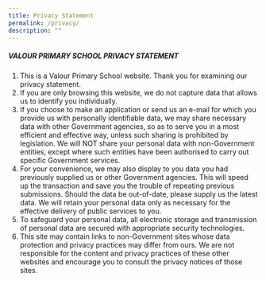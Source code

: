 ```yaml
---
title: Privacy Statement
permalink: /privacy/
description: ""
---
```


##### VALOUR PRIMARY SCHOOL PRIVACY STATEMENT 

1. This is a Valour Primary School website. Thank you for examining our privacy statement.   
2. If you are only browsing this website, we do not capture data that allows us to identify you individually.     
3. If you choose to make an application or send us an e-mail for which you provide us with personally identifiable data, we may share necessary data with other Government agencies, so as to serve you in a most efficient and effective way, unless such sharing is prohibited by legislation. We will NOT share your personal data with non-Government entities, except where such entities have been authorised to carry out specific Government services.   
4. For your convenience, we may also display to you data you had previously supplied us or other Government agencies. This will speed up the transaction and save you the trouble of repeating previous submissions. Should the data be out-of-date, please supply us the latest data. We will retain your personal data only as necessary for the effective delivery of public services to you.   
5. To safeguard your personal data, all electronic storage and transmission of personal data are secured with appropriate security technologies.   
6. This site may contain links to non-Government sites whose data protection and privacy practices may differ from ours. We are not responsible for the content and privacy practices of these other websites and encourage you to consult the privacy notices of those sites.